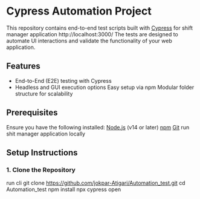 #  Cypress Automation Project

This repository contains end-to-end test scripts built with [Cypress](https://www.cypress.io/) for shift manager application http://localhost:3000/
The tests are designed to automate UI interactions and validate the functionality of your web application.

##  Features

- End-to-End (E2E) testing with Cypress
- Headless and GUI execution options
Easy setup via npm
Modular folder structure for scalability

##  Prerequisites

Ensure you have the following installed:
[Node.js](https://nodejs.org/) (v14 or later)
[npm](https://www.npmjs.com/)
[Git](https://git-scm.com/)
run shit manager application locally



##  Setup Instructions

### 1. Clone the Repository

run cli
git clone https://github.com/jokpar-Atigari/Automation_test.git
cd Automation_test
npm install
npx cypress open
